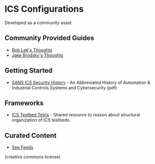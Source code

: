 # ICS Configurations

Developed as a community asset

## Community Provided Guides

- [Rob Lee's Thoughts](roblee.md)
- [Jake Brodsky's Thoughts](scadamagICSLab.md)

## Getting Started

- [SANS ICS Security History](https://ics.sans.org/media/An-Abbreviated-History-of-Automation-and-ICS-Cybersecurity.pdf) - An Abbreviated History of Automation & Industrial Controls Systems and Cybersecurity (pdf)

## Frameworks

- [ICS Testbed Tetris](https://lancaster-ics-testbed.github.io) - Shared resource to reason about structural organization of ICS testbeds.

## Curated Content

- [See Feeds](../feeds/)

(creative commons license)
